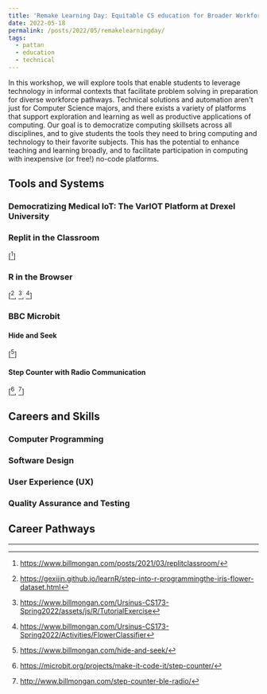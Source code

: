 ```yaml
---
title: 'Remake Learning Day: Equitable CS education for Broader Workforce Preparation through Informal Engagement'
date: 2022-05-18
permalink: /posts/2022/05/remakelearningday/
tags:
  - pattan
  - education
  - technical
---
```


In this workshop, we will explore tools that enable students to leverage technology in informal contexts that facilitate problem solving in preparation for diverse workforce pathways.  Technical solutions and automation aren't just for Computer Science majors, and there exists a variety of platforms that support exploration and learning as well as productive applications of computing.  Our goal is to democratize computing skillsets across all disciplines, and to give students the tools they need to bring computing and technology to their favorite subjects.  This has the potential to enhance teaching and learning broadly, and to facilitate participation in computing with inexpensive (or free!) no-code platforms.

## Tools and Systems

### Democratizing Medical IoT: The VarIOT Platform at Drexel University

### Replit in the Classroom

\[[^7]\]

### R in the Browser

\[[^1], [^2], [^3]\]

### BBC Microbit

#### Hide and Seek

\[[^4]\]

#### Step Counter with Radio Communication

\[[^5], [^6]\]

## Careers and Skills

### Computer Programming

### Software Design

### User Experience (UX)

### Quality Assurance and Testing

## Career Pathways

------

[^1]: https://gexijin.github.io/learnR/step-into-r-programmingthe-iris-flower-dataset.html
[^2]: https://www.billmongan.com/Ursinus-CS173-Spring2022/assets/js/R/TutorialExercise
[^3]: https://www.billmongan.com/Ursinus-CS173-Spring2022/Activities/FlowerClassifier
[^4]: https://www.billmongan.com/hide-and-seek/
[^5]: https://microbit.org/projects/make-it-code-it/step-counter/
[^6]: http://www.billmongan.com/step-counter-ble-radio/
[^7]: https://www.billmongan.com/posts/2021/03/replitclassroom/